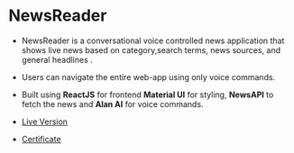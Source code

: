 # NewsReader

- NewsReader is a conversational voice controlled news application that shows live news based on category,search terms, news sources, and general headlines .
- Users can navigate the entire web-app using only voice commands.
- Built using **ReactJS** for frontend **Material UI** for styling, **NewsAPI** to fetch the news and **Alan AI** for voice commands.

- [Live Version](https://alannewsreader.netlify.app/)
- [Certificate](https://drive.google.com/file/d/1Mq1YCydCcT_4fnJ6pW4LjJlTSUXQOwhS/view?usp=sharing)
